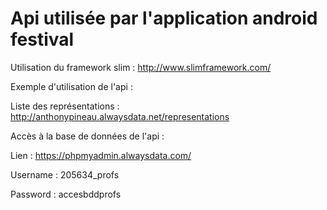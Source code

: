 # Api utilisée par l'application android festival

Utilisation du framework slim : http://www.slimframework.com/

Exemple d'utilisation de l'api :

Liste des représentations : http://anthonypineau.alwaysdata.net/representations

Accès à la base de données de l'api :

Lien : https://phpmyadmin.alwaysdata.com/

Username : 205634_profs

Password : accesbddprofs
